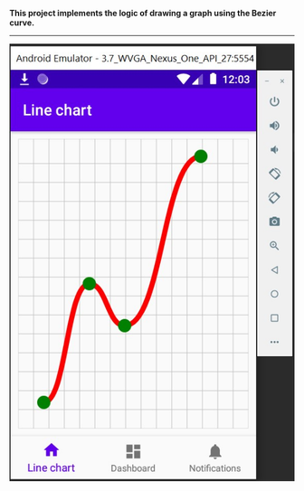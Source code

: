 **This project implements the logic of drawing a graph using the Bezier curve.**

---

![Chart example](/app/src/main/assets/1.jpg)